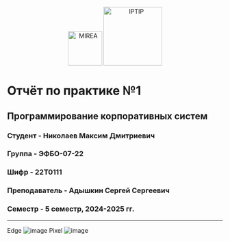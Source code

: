 <p align="center">
  <img src="https://www.mirea.ru/upload/medialibrary/c1a/MIREA_Gerb_Colour.jpg" alt="MIREA" width="80"/>
  <img src="https://www.mirea.ru/upload/medialibrary/26c/FTI_colour.jpg" alt="IPTIP" width="137"/> 
</p>

# Отчёт по практике №1

## Программирование корпоративных систем

### Студент - **Николаев Максим Дмитриевич**

### Группа - **ЭФБО-07-22**

### Шифр - **22Т0111**

### Преподаватель - **Адышкин Сергей Сергеевич**

### Семестр - 5 семестр, 2024-2025 гг.

---
Edge
![image](https://github.com/user-attachments/assets/6957d15a-6156-4fca-ad59-a8806b55c004)
Pixel
![image](https://github.com/user-attachments/assets/eb16e977-5dfc-4601-813d-f46b87ca14f2)

